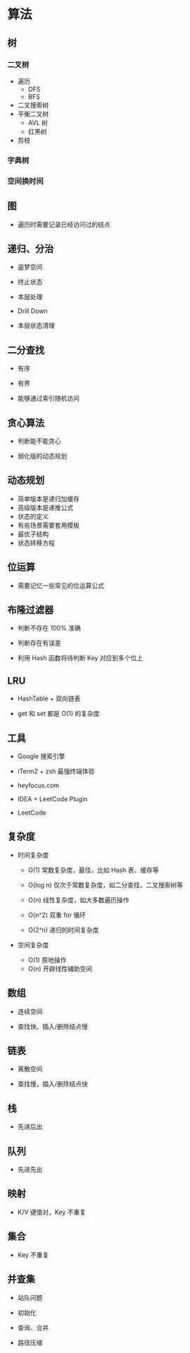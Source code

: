 # 算法

## 树

### 二叉树

- 遍历
  - DFS
  - BFS
- 二叉搜索树
- 平衡二叉树
  - AVL 树
  - 红黑树
- 剪枝

### 字典树

### 空间换时间

## 图

- 遍历时需要记录已经访问过的结点

## 递归、分治

- 盗梦空间

- 终止状态

- 本层处理

- Drill Down 

- 本层状态清理 

## 二分查找

- 有序

- 有界

- 能够通过索引随机访问

## 贪心算法

- 判断能不能贪心

- 弱化版的动态规划

## 动态规划

- 简单版本是递归加缓存
- 高级版本是递推公式 
- 状态的定义
- 有些场景需要套用模板
- 最优子结构
- 状态转移方程

## 位运算

- 需要记忆一些常见的位运算公式

## 布隆过滤器

- 判断不存在 100% 准确

- 判断存在有误差

- 利用 Hash 函数将待判断 Key 对应到多个位上 

## LRU

- HashTable + 双向链表

- get 和 set 都是 O(1) 的复杂度

## 工具

- Google 搜索引擎

- iTerm2 + zsh 最强终端体验

- heyfocus.com

- IDEA + LeetCode Plugin

- LeetCode

## 复杂度

- 时间复杂度

  - O(1) 常数复杂度，最佳，比如 Hash 表、缓存等
  - O(log n) 仅次于常数复杂度，如二分查找、二叉搜索树等

  - O(n) 线性复杂度，如大多数遍历操作

  - O(n^2) 双重 for 循环

  - O(2^n) 递归的时间复杂度

- 空间复杂度

  - O(1) 原地操作
  - O(n) 开辟线性辅助空间 

## 数组

- 连续空间

- 查找快、插入/删除结点慢 

## 链表

- 离散空间

- 查找慢，插入/删除结点快

## 栈

- 先进后出

## 队列

- 先进先出

## 映射

- K/V 键值对，Key 不重复

## 集合

- Key 不重复

## 并查集

- 站队问题

- 初始化

- 查询、合并

- 路径压缩
